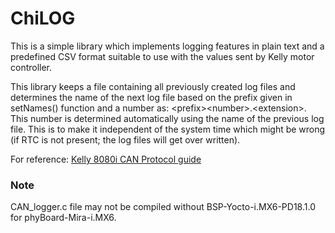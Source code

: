 # ChiLOG
This is a simple library which implements logging features in plain text and a predefined CSV format suitable to use with the values sent by Kelly motor controller.

This library keeps a file containing all previously created log files and determines the name of the next log file based on the prefix given in setNames() function and a number as: \<prefix\>\<number\>.\<extension\>. This number is determined automatically using the name of the previous log file. This is to make it independent of the system time which might be wrong (if RTC is not present; the log files will get over written).

For reference: [Kelly 8080i CAN Protocol guide](https://kellycontroller.com/wp-content/uploads/kac-8080i/KAC-8080I-Broadcast-CAN-Protocol.pdf)

### Note
CAN_logger.c file may not be compiled without BSP-Yocto-i.MX6-PD18.1.0 for phyBoard-Mira-i.MX6.
